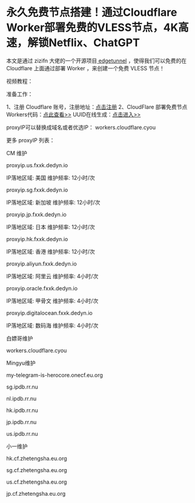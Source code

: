 # 永久免费节点搭建！通过Cloudflare Worker部署免费的VLESS节点，4K高速，解锁Netflix、ChatGPT

本文是通过 zizifn 大佬的一个开源项目[ edgetunnel](https://github.com/zizifn/edgetunnel) ，使得我们可以免费的在 Cloudflare 上面通过部署 Worker ，来创建一个免费 VLESS 节点！

视频教程：

准备工作：

1、注册 Cloudflare 账号，注册地址：[点击注册](https://dash.cloudflare.com/1fd6ef1f052a191089c7a5628aa6f5a7)
2、CloudFlare 部署免费节点
Workers代码：[点此查看>>](https://raw.githubusercontent.com/zizifn/edgetunnel/main/src/worker-vless.js)
 UUID在线生成：[点击进入>>](https://1024tools.com/uuid/)

proxyIP可以替换成域名或者优选IP：
workers.cloudflare.cyou

更多 proxyIP 列表：

CM 维护

proxyip.us.fxxk.dedyn.io 

IP落地区域: 美国 维护频率: 12小时/次

proxyip.sg.fxxk.dedyn.io 

IP落地区域: 新加坡 维护频率: 12小时/次

proxyip.jp.fxxk.dedyn.io 

IP落地区域: 日本 维护频率: 12小时/次

proxyip.hk.fxxk.dedyn.io

IP落地区域: 香港 维护频率: 12小时/次

proxyip.aliyun.fxxk.dedyn.io 

IP落地区域: 阿里云 维护频率: 4小时/次

proxyip.oracle.fxxk.dedyn.io 

IP落地区域: 甲骨文 维护频率: 4小时/次

proxyip.digitalocean.fxxk.dedyn.io 

IP落地区域: 数码海 维护频率: 4小时/次

 
白嫖哥维护

workers.cloudflare.cyou

 
Mingyu维护

my-telegram-is-herocore.onecf.eu.org

sg.ipdb.rr.nu

nl.ipdb.rr.nu

hk.ipdb.rr.nu

jp.ipdb.rr.nu

us.ipdb.rr.nu

 
小一维护

hk.cf.zhetengsha.eu.org

sg.cf.zhetengsha.eu.org

us.cf.zhetengsha.eu.org

jp.cf.zhetengsha.eu.org
